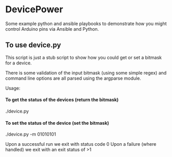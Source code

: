 # DevicePower
Some example python and ansible playbooks to demonstrate how you might control Arduino pins via Ansible and Python.

## To use device.py
This script is just a stub script to show how you could get or set
a bitmask for a device. 

There is some validation of the input bitmask (using some simple regex) and
command line options are all parsed using the argparse module.

Usage: 

#### To get the status of the devices (return the bitmask)
./device.py 

#### To set the status of the device (set the bitmask)
./device.py -m 01010101

Upon a successful run we exit with status code 0
Upon a failure (where handled) we exit with an exit status of >1
